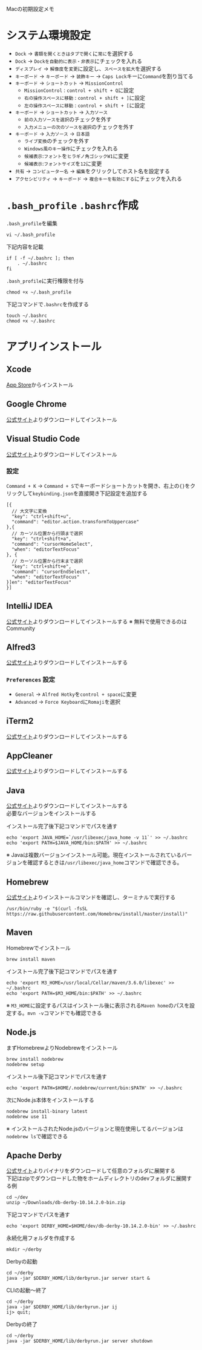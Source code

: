 [Xcode]: https://itunes.apple.com/jp/app/xcode/id497799835?mt=12
[Google Chrome]: https://www.google.co.jp/chrome/
[Visulal Studio Code]: https://code.visualstudio.com/
[IntelliJ IDEA]: https://www.jetbrains.com/idea/
[Alfred]: https://www.alfredapp.com/
[iTerm]: https://www.iterm2.com/
[AppCleaner]: https://freemacsoft.net/appcleaner/
[Homebrew]: https://brew.sh/index_ja
[Java]: https://www.oracle.com/technetwork/java/javase/downloads/index.html
[Apache Derby]: https://db.apache.org/derby/releases/release-10.14.2.0.cgi

Macの初期設定メモ


# システム環境設定

* `Dock` → `書類を開くときはタブで開く`に`常に`を選択する
* `Dock` → `Dockを自動的に表示・非表示`にチェックを入れる
* `ディスプレイ` → `解像度`を`変更`に設定し、`スペースを拡大`を選択する
* `キーボード` → `キーボード` → `装飾キー` → `Caps Lock`キーに`Command`を割り当てる
* `キーボード` → `ショートカット` → `MissionControl` 
  * `MissionControl` : `control + shift + Q`に設定
  * `右の操作スペースに移動` : `control + shift + ]`に設定
  * `左の操作スペースに移動` : `control + shift + [`に設定
* `キーボード` → `ショートカット` → `入力ソース`
  * `前の入力ソースを選択`のチェックを外す
  * `入力メニューの次のソースを選択`のチェックを外す
* `キーボード` → `入力ソース` → `日本語`
  * `ライブ変換`のチェックを外す
  * `Windows風のキー操作`にチェックを入れる
  * `候補表示`:`フォント`を`ヒラギノ角ゴシックW1`に変更
  * `候補表示`:`フォントサイズ`を`12`に変更
* `共有` → `コンピューター名` → `編集`をクリックしてホスト名を設定する
* `アクセシビリティ` → `キーボード` → `複合キーを有効にする`にチェックを入れる

# `.bash_profile` `.bashrc`作成
`.bash_profile`を編集
```
vi ~/.bash_profile
```

下記内容を記載
```
if [ -f ~/.bashrc ]; then
    . ~/.bashrc
fi
```

`.bash_profile`に実行権限を付与
```
chmod +x ~/.bash_profile
```

下記コマンドで`.bashrc`を作成する
```
touch ~/.bashrc
chmod +x ~/.bashrc
```


# アプリインストール

## Xcode
[App Store][Xcode]からインストール

## Google Chrome
[公式サイト][Google Chrome]よりダウンロードしてインストール

## Visual Studio Code
[公式サイト][Visulal Studio Code]よりダウンロードしてインストール

### 設定
`Command + K` → `Command + S`でキーボードショートカットを開き、右上の`{}`をクリックして`keybinding.json`を直接開き下記設定を追加する
```
[{
  // 大文字に変換
  "key": "ctrl+shift+u",
  "command": "editor.action.transformToUppercase"
},{
  // カーソル位置から行頭まで選択
  "key": "ctrl+shift+a",
  "command": "cursorHomeSelect",
  "when": "editorTextFocus"
}, {
  // カーソル位置から行末まで選択
  "key": "ctrl+shift+e",
  "command": "cursorEndSelect",
  "when": "editorTextFocus"
}]en": "editorTextFocus"
}]
```

## IntelliJ IDEA
[公式サイト][IntelliJ IDEA]よりダウンロードしてインストールする
※ 無料で使用できるのはCommunity

## Alfred3
[公式サイト][Alfred]よりダウンロードしてインストールする

### `Preferences` 設定
* `General` → `Alfred Hotky`を`control + space`に変更
* `Advanced` → `Force Keyboard`に`Romaji`を選択

## iTerm2
[公式サイト][iTerm]よりダウンロードしてインストールする

## AppCleaner
[公式サイト][AppCleaner]よりダウンロードしてインストールする

## Java
[公式サイト][Java]よりダウンロードしてインストールする  
必要なバージョンをインストールする

インストール完了後下記コマンドでパスを通す
```
echo 'export JAVA_HOME=`/usr/libexec/java_home -v 11`' >> ~/.bashrc
echo 'export PATH=$JAVA_HOME/bin:$PATH' >> ~/.bashrc
```
※ Javaは複数バージョンインストール可能。現在インストールされているバージョンを確認するときは`/usr/libexec/java_home`コマンドで確認できる。

## Homebrew
[公式サイト][Homebrew]よりインストールコマンドを確認し、ターミナルで実行する
```
/usr/bin/ruby -e "$(curl -fsSL https://raw.githubusercontent.com/Homebrew/install/master/install)"
```

## Maven
Homebrewでインストール
```
brew install maven
```

インストール完了後下記コマンドでパスを通す
```
echo 'export M3_HOME=/usr/local/Cellar/maven/3.6.0/libexec' >> ~/.bashrc
echo 'export PATH=$M3_HOME/bin:$PATH' >> ~/.bashrc
```
※ `M3_HOME`に設定するパスはインストール後に表示される`Maven home`のパスを設定する。`mvn -v`コマンドでも確認できる

## Node.js
まずHomebrewよりNodebrewをインストール
```
brew install nodebrew
nodebrew setup
```
インストール後下記コマンドでパスを通す
```
echo 'export PATH=$HOME/.nodebrew/current/bin:$PATH' >> ~/.bashrc
```
次にNode.js本体をインストールする
```
nodebrew install-binary latest
nodebrew use 11
```
※ インストールされたNode.jsのバージョンと現在使用してるバージョンは`nodebrew ls`で確認できる

## Apache Derby
[公式サイト][Apache Derby]よりバイナリをダウンロードして任意のフォルダに展開する  
下記はzipでダウンロードした物をホームディレクトリのdevフォルダに展開する例
```
cd ~/dev
unzip ~/Downloads/db-derby-10.14.2.0-bin.zip
```

下記コマンドでパスを通す
```
echo 'export DERBY_HOME=$HOME/dev/db-derby-10.14.2.0-bin' >> ~/.bashrc
```

永続化用フォルダを作成する
```
mkdir ~/derby
```

Derbyの起動
```
cd ~/derby
java -jar $DERBY_HOME/lib/derbyrun.jar server start &
```

CLIの起動〜終了
```
cd ~/derby
java -jar $DERBY_HOME/lib/derbyrun.jar ij
ij> quit;
```

Derbyの終了
```
cd ~/derby
java -jar $DERBY_HOME/lib/derbyrun.jar server shutdown
```


